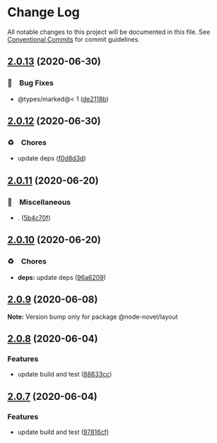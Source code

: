 # Change Log

All notable changes to this project will be documented in this file.
See [Conventional Commits](https://conventionalcommits.org) for commit guidelines.

## [2.0.13](https://github.com/bluelovers/ws-node-novel/compare/@node-novel/layout@2.0.12...@node-novel/layout@2.0.13) (2020-06-30)


### 🐛　Bug Fixes

* @types/marked@< 1 ([de2118b](https://github.com/bluelovers/ws-node-novel/commit/de2118bde74358c4338e7d9ca7258df7d3ce24bb))





## [2.0.12](https://github.com/bluelovers/ws-node-novel/compare/@node-novel/layout@2.0.11...@node-novel/layout@2.0.12) (2020-06-30)


### ♻️　Chores

* update deps ([f0d8d3d](https://github.com/bluelovers/ws-node-novel/commit/f0d8d3d96cef067e3f1c2bc8c5e4110110d5c25b))





## [2.0.11](https://github.com/bluelovers/ws-node-novel/compare/@node-novel/layout@2.0.10...@node-novel/layout@2.0.11) (2020-06-20)


### 🔖　Miscellaneous

* . ([5b4c70f](https://github.com/bluelovers/ws-node-novel/commit/5b4c70fc018e2f2622187143859a9783c5370849))





## [2.0.10](https://github.com/bluelovers/ws-node-novel/compare/@node-novel/layout@2.0.9...@node-novel/layout@2.0.10) (2020-06-20)


### ♻️　Chores

* **deps:** update deps ([96a6209](https://github.com/bluelovers/ws-node-novel/commit/96a62099f0774dae433a16b9e20f2c4ddd518749))





## [2.0.9](https://github.com/bluelovers/ws-node-novel/compare/@node-novel/layout@2.0.8...@node-novel/layout@2.0.9) (2020-06-08)

**Note:** Version bump only for package @node-novel/layout





## [2.0.8](https://github.com/bluelovers/ws-node-novel/compare/@node-novel/layout@2.0.7...@node-novel/layout@2.0.8) (2020-06-04)


### Features

* update build and test ([88833cc](https://github.com/bluelovers/ws-node-novel/commit/88833cc50b3b3194adfc3683fe2fca73c8ef8424))





## [2.0.7](https://github.com/bluelovers/ws-node-novel/compare/@node-novel/layout@2.0.6...@node-novel/layout@2.0.7) (2020-06-04)


### Features

* update build and test ([97816cf](https://github.com/bluelovers/ws-node-novel/commit/97816cfc4ef513d3cdeb5fc525a010543123fa76))

